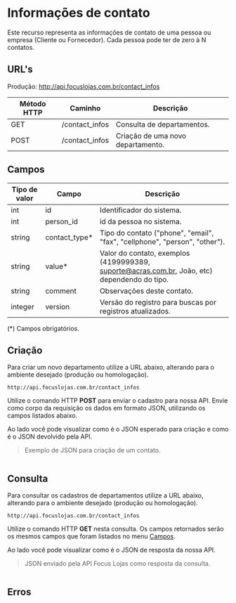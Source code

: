 # Informações de contato

Este recurso representa as informações de contato de uma pessoa ou empresa (Cliente ou Fornecedor). Cada pessoa pode ter de zero à N contatos.

## URL's

Produção: http://api.focuslojas.com.br/contact_infos

Método HTTP | Caminho | Descrição
--|--|--
GET | /contact_infos | Consulta de departamentos.
POST | /contact_infos | Criação de uma novo departamento.

## Campos

Tipo de valor | Campo | Descrição
--|--|--
int | id | Identificador do sistema.
int | person_id | id da pessoa no sistema.
string | contact_type* | Tipo do contato ("phone", "email", "fax", "cellphone", "person", "other").
string | value* | Valor do contato, exemplos (4199999389, suporte@acras.com.br, João, etc) dependendo do tipo.
string | comment | Observações deste contato.
integer | version | Versão do registro para buscas por registros atualizados.

(\*) Campos obrigatórios.

## Criação

Para criar um novo departamento utilize a URL abaixo, alterando para o ambiente desejado (produção ou homologação).

`http://api.focuslojas.com.br/contact_infos`

Utilize o comando HTTP **POST** para enviar o cadastro para nossa API. Envie como corpo da requisição os dados em formato JSON, utilizando os campos listados abaixo.

Ao lado você pode visualizar como é o JSON esperado para criação e como é o JSON devolvido pela API.

> Exemplo de JSON para criação de um contato.

```json
```

## Consulta

Para consultar os cadastros de departamentos utilize a URL abaixo, alterando para o ambiente desejado (produção ou homologação).

`http://api.focuslojas.com.br/contact_infos`

Utilize o comando HTTP **GET** nesta consulta. Os campos retornados serão os mesmos campos que foram listados no menu [Campos](#campos).

Ao lado você pode visualizar como é o JSON de resposta da nossa API.

> JSON enviado pela API Focus Lojas como resposta da consulta.

```json
```

## Erros